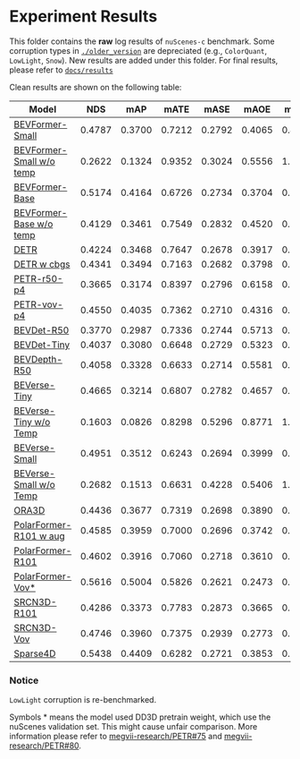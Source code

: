 # Experiment Results

This folder contains the **raw** log results of `nuScenes-c` benchmark. Some corruption types in [`./older_version`](./old_version/) are depreciated (e.g., `ColorQuant`, `LowLight`, `Snow`). New results are added under this folder. For final results, please refer to [`docs/results`](../docs/results/)

Clean results are shown on the following table:

| **Model** | **NDS** | **mAP** | **mATE** | **mASE** | **mAOE** | **mAVE** | **mAAE** |  **Clean** |  **Corrupt** | **Ckpt** |
| ------- | :-------: | :-------: | :-------: | :-------: |:-------: | :-------: | :-------: |:-------: | :-------: | :-------: | 
| [BEVFormer-Small](./bevformer_small.log)   |  0.4787    | 0.3700    | 0.7212     | 0.2792     | 0.4065     | 0.4364     | 0.2201     | [config](../zoo/BEVFormer/projects/configs/bevformer/bevformer_small.py) | [config](../zoo/BEVFormer/projects/configs/robust_test/bevformer_small.py) | [ckpt](https://github.com/zhiqi-li/storage/releases/download/v1.0/bevformer_small_epoch_24.pth) |
|  [BEVFormer-Small w/o temp](./bevformer_small_no_temp.log)   | 0.2622    | 0.1324    | 0.9352     | 0.3024     | 0.5556     | 1.1106     | 0.2466     | [config](../zoo/BEVFormer/projects/configs/bevformer/bevformer_small_no_temp.py) | [config](../zoo/BEVFormer/projects/configs/robust_test/) | [ckpt](https://github.com/zhiqi-li/storage/releases/download/v1.0/bevformer_small_epoch_24.pth) |
|  [BEVFormer-Base](./bevformer_base.log)   |  0.5174    | 0.4164    | 0.6726     | 0.2734     | 0.3704     | 0.3941     | 0.1974     | [config](../zoo/BEVFormer/projects/configs/bevformer/bevformer_base.py) | [config](../zoo/BEVFormer/projects/configs/robust_test/bevformer_base.py) | [ckpt](https://github.com/zhiqi-li/storage/releases/download/v1.0/bevformer_r101_dcn_24ep.pth) |
|  [BEVFormer-Base w/o temp](./bevformer_base_no_temp.log)   | 0.4129    | 0.3461    | 0.7549     | 0.2832     | 0.4520     | 0.8917     | 0.2194     | [config](../zoo/BEVFormer/projects/configs/bevformer/bevformer_base.py) | [config](../zoo/BEVFormer/projects/configs/robust_test/bevformer_base_no_temp.py.py) | [ckpt](https://github.com/zhiqi-li/storage/releases/download/v1.0/bevformer_r101_dcn_24ep.pth) |
|  [DETR](./detr3d_res101_gridmask.log)   | 0.4224 | 0.3468 | 0.7647 | 0.2678 | 0.3917 | 0.8754 | 0.2108 | [config](../zoo/DETR3D//projects/configs/detr3d/detr3d_res101_gridmask.py) | [config](../zoo/DETR3D//projects/configs/robust_test/detr3d_res101_gridmask.py) |[ckpt](https://drive.google.com/file/d/1YWX-jIS6fxG5_JKUBNVcZtsPtShdjE4O/view?usp=sharing) |
|  [DETR w cbgs](./detr3d_res101_gridmask_cbgs.log)  | 0.4341 | 0.3494 | 0.7163 | 0.2682 | 0.3798 | 0.8421 | 0.1997 | [config](../zoo/DETR3D//projects/configs/detr3d/detr3d_res101_gridmask_cbgs.py) | [config](../zoo/DETR3D//projects//configs/robust_test/detr3d_res101_gridmask_cbgs.py) | [ckpt](https://drive.google.com/file/d/1YWX-jIS6fxG5_JKUBNVcZtsPtShdjE4O/view?usp=sharing) |
|  [PETR-r50-p4](./petr_r50dcn_gridmask_p4.log)   | 0.3665 | 0.3174 | 0.8397 | 0.2796 | 0.6158 | 0.9543 | 0.2326 | [config](../zoo/PETR/projects/configs/petr/petr_r50dcn_gridmask_p4.py) | [config](../zoo/PETR/projects/configs/robust_test/petr_r50dcn_gridmask_p4.py) | [ckpt](https://drive.google.com/file/d/1eYymeIbS0ecHhQcB8XAFazFxLPm3wIHY/view?usp=sharing) |
|  [PETR-vov-p4](./petr_vovnet_gridmask_p4_1600x640.log)   | 0.4550 | 0.4035 | 0.7362 | 0.2710 | 0.4316 | 0.8249 | 0.2039 | [config](../zoo/PETR/projects/configs/petr/petr_vovnet_gridmask_p4_1600x640.py) | [config](../zoo/PETR/projects/configs/robust_test/petr_vovnet_gridmask_p4_1600x640.py) | [ckpt](https://drive.google.com/file/d/1eYymeIbS0ecHhQcB8XAFazFxLPm3wIHY/view?usp=sharing) |
|  [BEVDet-R50](./bevdet-r50.log)    | 0.3770 | 0.2987 | 0.7336 | 0.2744 | 0.5713 | 0.9051 | 0.2394 | [config](../zoo/BEVDet/configs/robust_test/bevdet-r50.py) | [config](../zoo/BEVDet/configs/bevdet/bevdet-r50.py) | [ckpt](https://drive.google.com/drive/folders/1VnJv-dNb6-gkKTq7uC_Q6YsRq_q3NI-t) |
|  [BEVDet-Tiny](./bevdet-sttiny.log)    | 0.4037 | 0.3080 | 0.6648 | 0.2729 | 0.5323 | 0.8278 | 0.2050 | [config](../zoo/BEVDet/configs/robust_test/bevdet-sttiny.py) | [config](../zoo/BEVDet/configs/bevdet/bevdet-sttiny.py) | [ckpt](https://drive.google.com/drive/folders/1VnJv-dNb6-gkKTq7uC_Q6YsRq_q3NI-t) |
|  [BEVDepth-R50](./bevdepth-r50.log)   | 0.4058 | 0.3328 | 0.6633 | 0.2714 | 0.5581 | 0.8763 | 0.2369 | [config](../zoo/BEVDet/configs/robust_test/bevdepth-r50.py)  | [config](../zoo/BEVDet/configs/bevdepth/bevdepth-r50.py) | [ckpt](https://drive.google.com/drive/folders/1VnJv-dNb6-gkKTq7uC_Q6YsRq_q3NI-t) |
|  [BEVerse-Tiny](./beverse_tiny.log)   | 0.4665 | 0.3214  | 0.6807 | 0.2782 | 0.4657 | 0.3281 | 0.1893 | [config](../zoo/BEVerse//projects//configs/beverse_tiny.py)  | [config](../zoo/BEVerse//projects//configs//robust_test/beverse_tiny.py) | [ckpt](https://drive.google.com/file/d/1S2o8v6YFkeHMuJIpw-SWNDGySacH1xCV/view?usp=sharing) |
|  [BEVerse-Tiny w/o Temp](./beverse_singleframe_tiny.log)   | 0.1603 | 0.0826 | 0.8298 | 0.5296 | 0.8771 | 1.2639 | 0.5739 | [config](../zoo/BEVerse//projects//configs/beverse_singleframe_tiny.py)  | [config](../zoo/BEVerse//projects//configs//robust_test/beverse_singleframe_tiny.py) | [ckpt](https://drive.google.com/file/d/1S2o8v6YFkeHMuJIpw-SWNDGySacH1xCV/view?usp=sharing) |
|  [BEVerse-Small](./beverse_small.log)   | 0.4951 | 0.3512  | 0.6243 | 0.2694 | 0.3999 | 0.3292 | 0.1827 | [config](../zoo/BEVerse//projects//configs/beverse_small.py)  | [config](../zoo/BEVerse//projects//configs//robust_test/beverse_small.py) | [ckpt](https://drive.google.com/file/d/1S2o8v6YFkeHMuJIpw-SWNDGySacH1xCV/view?usp=sharing) |
|  [BEVerse-Small w/o Temp](./beverse_singleframe_small.log)   | 0.2682 | 0.1513  | 0.6631 | 0.4228 | 0.5406 | 1.3996 | 0.4483 | [config](../zoo/BEVerse//projects/configs/beverse_singleframe_small.py)  | [config](../zoo/BEVerse//projects//configs/beverse_singleframe_small.py) | [ckpt](https://drive.google.com/file/d/1S2o8v6YFkeHMuJIpw-SWNDGySacH1xCV/view?usp=sharing) |
|  [ORA3D](./ora3d_res101.log)   | 0.4436 | 0.3677 | 0.7319 | 0.2698 | 0.3890 | 0.8150 | 0.1975 | [config](../zoo/ora3d/projects/configs/ora3d_res101.py) |  [config](../zoo/ora3d/projects/configs/robust_test/ora3d_res101.py) | [ckpt](https://drive.google.com/file/d/1jft64_8BJv3JjNrITS-f64wYcb5j3mxF/view?usp=sharing) |
|  [PolarFormer-R101 w aug](./polarformer_r101.log)   | 0.4585 | 0.3959 | 0.7000 | 0.2696 | 0.3742 | 0.8396 | 0.2113 | [config](../zoo/PolarFormer/projects/configs/polarformer/polarformer_r101.py) |  [config](../zoo/PolarFormer/projects/configs/robust_test/polarformer_r101.py) | [ckpt](https://drive.google.com/file/d/1Jgh49QJXls6XP6OAGhm744JHCGb7dGpP/view?usp=share_link) |
|  [PolarFormer-R101](./polarformer_r101_without_bev_aug.log)   | 0.4602 | 0.3916 | 0.7060 | 0.2718 | 0.3610 | 0.8079 | 0.2093 | [config](../zoo/PolarFormer/projects/configs/polarformer/polarformer_r101_without_bev_aug.py) |  [config](../zoo/PolarFormer/projects/configs/robust_test/polarformer_r101_without_bev_aug.py) | [ckpt](https://drive.google.com/file/d/1Jgh49QJXls6XP6OAGhm744JHCGb7dGpP/view?usp=share_link) |
|  [PolarFormer-Vov*](./polarformer_vovnet.log)   | 0.5616  | 0.5004  | 0.5826  | 0.2621 | 0.2473  | 0.6015  | 0.1926  | [config](../zoo/PolarFormer/projects/configs/polarformer/polarformer_vovnet.py) |  [config](../zoo/PolarFormer/projects/configs/robust_test/polarformer_vovnet.py) | [ckpt](https://drive.google.com/file/d/1c5rgTpHA98dFKmQ9BJN0zZbSuBFT8_Bt/view?usp=share_link) |
|  [SRCN3D-R101](./srcn3d_res101_roi7_nusc.log)   | 0.4286 | 0.3373 | 0.7783 | 0.2873 | 0.3665 | 0.7806 | 0.1878 | [config](../zoo/SRCN3D/projects/configs/srcn3d/srcn3d_res101_roi7_nusc.py) |  [config](../zoo/SRCN3D/projects/configs/robust_test/srcn3d_res101_roi7_nusc.py) | [ckpt](https://drive.google.com/uc?export=download&id=1z5Vc7Apfu0TNOMkPZTF1prj4bK5dm3CH) |
|  [SRCN3D-Vov](./srcn3d_v2-99_roi7_nusc_dd3d.log)   | 0.4746 | 0.3960 | 0.7375 | 0.2939 | 0.2773 | 0.7281 | 0.1974 | [config]((../zoo/SRCN3D/projects/configs/srcn3d/)) |  [config](../zoo/SRCN3D/projects/configs/robust_test/srcn3d_v2-99_roi7_nusc_dd3d.py) | [ckpt](https://drive.google.com/uc?export=download&id=10VgRY_Q0RahJfyY58dQr1n14OVq6Wsl3) |
|  [Sparse4D](./sparse4d_r101_H4.log)   | 0.5438 | 0.4409 | 0.6282 | 0.2721 | 0.3853 | 0.2922 | 0.1888 | [config](../zoo/Sparse4D/projects/configs/sparse4d_r101_H1.py) |  [config](../zoo/Sparse4D/projects/configs/robust_test/sparse4d_r101_H4.py) | [ckpt](https://github.com/linxuewu/Sparse4D/releases/download/v0.0/sparse4d_release.pth) |


### Notice

`LowLight` corruption is re-benchmarked.

Symbols * means the model used DD3D pretrain weight, which use the nuScenes validation set. This might cause unfair comparison. More information please refer to  [megvii-research/PETR#75](https://github.com/megvii-research/PETR/issues/75#issuecomment-1323666167) and [megvii-research/PETR#80](https://github.com/megvii-research/PETR/issues/80).